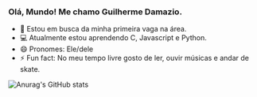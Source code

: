 ### Olá, Mundo! Me chamo Guilherme Damazio.




- 🤠 Estou em busca da minha primeira vaga na área.
- 💻 Atualmente estou aprendendo C, Javascript e Python.
- 😄 Pronomes: Ele/dele 
- ⚡ Fun fact: No meu tempo livre gosto de ler, ouvir músicas e andar de skate.


![Anurag's GitHub stats](https://github-readme-stats.vercel.app/api?username=GuilhermeDamazio&show_icons=true&theme=radical)
